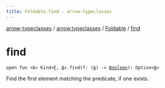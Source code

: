 ```yaml
---
title: Foldable.find - arrow-typeclasses
---
```


[arrow-typeclasses](../../index.html) / [arrow.typeclasses](../index.html) / [Foldable](index.html) / [find](./find.html)

# find

`open fun <A> Kind<`[`F`](index.html#F)`, `[`A`](find.html#A)`>.find(f: (`[`A`](find.html#A)`) -> `[`Boolean`](https://kotlinlang.org/api/latest/jvm/stdlib/kotlin/-boolean/index.html)`): Option<`[`A`](find.html#A)`>`

Find the first element matching the predicate, if one exists.

